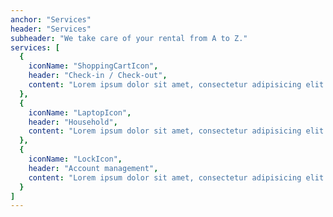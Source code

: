 ```yaml
---
anchor: "Services"
header: "Services"
subheader: "We take care of your rental from A to Z."
services: [
  {
    iconName: "ShoppingCartIcon",
    header: "Check-in / Check-out",
    content: "Lorem ipsum dolor sit amet, consectetur adipisicing elit. Minima maxime quam architecto quo inventore harum ex magni, dicta impedit."
  },
  {
    iconName: "LaptopIcon",
    header: "Household",
    content: "Lorem ipsum dolor sit amet, consectetur adipisicing elit. Minima maxime quam architecto quo inventore harum ex magni, dicta impedit."
  },
  {
    iconName: "LockIcon",
    header: "Account management",
    content: "Lorem ipsum dolor sit amet, consectetur adipisicing elit. Minima maxime quam architecto quo inventore harum ex magni, dicta impedit."
  }
]
---
```

